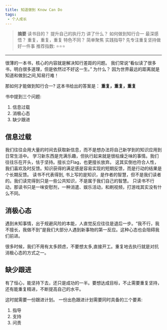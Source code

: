```yaml
---
title: 知道做到 Know Can Do
tags:
 - 个人成长
---
```


> **摘要**
> 读书目的？ 提升自己的执行力
> 讲了什么？ 如何做到知行合一
> 最深感悟？ 重复，重复，重复
> 特色不同？ 简单聚焦
> 实践指导?  先专注重复坚持做好一件事
> 推荐指数:  ⭐️⭐️⭐️ 

---

很薄的一本书，核心的内容就是解决知行差距的问题。 我们常说“看似读了很多书，明白很多道理，但是依然过不好这一生。” 为什么？ 因为世界最远的距离就是知道和做到之间,知易行难！

那如何才能做到知行合一? 这本书给出的答案是： **重复，重复，重复**

书中提到三个问题:
1. 信息过载
2. 消极心态
3. 缺少跟进


## 信息过载
我们往往会用大量的时间去获取新信息，而不是想办法将自己新学到的知识应用到日常生活中。
学习新东西是充满乐趣，但执行起来就是很枯燥乏味的事情。我们往往乐在开头，怯于坚持。擅长立Flag，也更擅长放弃。
这其实倒也符合人性，我们喜欢及时反馈。知识获得的满足感是容易实现的短期反馈，而是行动的结果是个长期反馈。
读书不代表得到, 书上写的是知识，是作者的智慧，但不是我们读者的。我们读完得到只是一些公共知识，不是属于我们自己的智慧。
只读书不行动，那读书只是一味安慰剂，一种消遣、娱乐活动，和刷视频，打游戏其实没有什么不同。

## 消极心态
遇到未知事情，出于规避风险的本能，人直觉反应往往是退后一步。“我不行，我不擅长，我做不到”是我们大部分人遇到新事物的第一反应。这种心态也会阻碍我们前进。

很多时候，我们不用有太多顾虑，不要想太多,直接开工。重复地去执行就是对抗消极心态的方式之一。

## 缺少跟进
有了恒心，能坚持下去，还只是成功的一半。要想达成目标，不止需要重复坚持，还有能重复精进，不断提高自己的水平。

这时就需要一份跟进计划。 一份出色跟进计划需要同时具备的三个要素:
1. 指导
2. 支持
3. 问责
